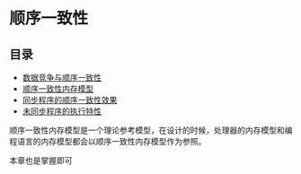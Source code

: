 # 顺序一致性

## 目录

* [数据竞争与顺序一致性](/di-san-zhang-java-nei-cun-mo-xing/shun-xu-yi-zhi-xing/shu-ju-jing-zheng-yu-shun-xu-yi-zhi-xing.md)
* [顺序一致性内存模型](/di-san-zhang-java-nei-cun-mo-xing/shun-xu-yi-zhi-xing/shun-xu-yi-zhi-xing-nei-cun-mo-xing.md)
* [同步程序的顺序一致性效果](/di-san-zhang-java-nei-cun-mo-xing/shun-xu-yi-zhi-xing/tong-bu-cheng-xu-de-shun-xu-yi-zhi-xing-xiao-guo.md)
* [未同步程序的执行特性](/di-san-zhang-java-nei-cun-mo-xing/shun-xu-yi-zhi-xing/wei-tong-bu-cheng-xu-de-zhi-xing-te-xing.md)

顺序一致性内存模型是一个理论参考模型，在设计的时候，处理器的内存模型和编程语言的内存模型都会以顺序一致性内存模型作为参照。

本章也是掌握即可


